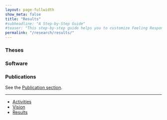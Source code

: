 ```yaml
---
layout: page-fullwidth
show_meta: false
title: "Results"
#subheadline: "A Step-by-Step Guide"
#teaser: "This step-by-step guide helps you to customize Feeling Responsive to your needs."
permalink: "/research/results/"
---
```


### Theses

### Software

### Publications

See the [Publication section](/publications).

---

<ul>
    <li><a href="{{ site.url }}{{ site.baseurl }}/research/activities/">Activities</a></li>
    <li><a href="{{ site.url }}{{ site.baseurl }}/research/vision/">Vision</a></li>
    <li><a href="{{ site.url }}{{ site.baseurl }}/research/results/">Results</a></li>
</ul>
